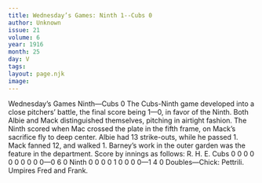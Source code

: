 ```yaml
---
title: Wednesday’s Games: Ninth 1--Cubs 0
author: Unknown
issue: 21
volume: 6
year: 1916
month: 25
day: V
tags:
layout: page.njk
image:
---
```

Wednesday’s Games   Ninth—Cubs 0      The Cubs-Ninth game developed into a close pitchers’ battle, the final score being 1—0, in favor of the Ninth.      Both Albie and Mack distinguished themselves, pitching in airtight fashion.      The Ninth scored when Mac crossed the plate in the fifth frame, on Mack’s sacrifice fly to deep center.       Albie had 13 strike-outs, while he passed 1.       Mack fanned 12, and walked 1.      Barney’s work in the outer garden was the feature in the department.       Score by innings as follows:      R. H. E. Cubs 0 0 0 0 0 0 0 0 0 0—0 6 0 Ninth 0 0 0 0 1 0 0 0 0—1 4 0      Doubles—Chick: Pettrili.       Umpires Fred and Frank.   
